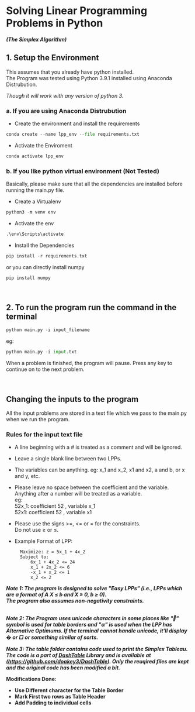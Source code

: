 # Solving Linear Programming Problems in Python
**_(The Simplex Algorithm)_**

## 1. Setup the Environment
This assumes that you already have python installed.  
The Program was tested using Python 3.9.1 installed using Anaconda Distrubution.

*Though it will work with any version of python 3.*
<br>  

### a. If you are using Anaconda Distrubution

* Create the environment and install the requirements
```python
conda create --name lpp_env --file requirements.txt
```

* Activate the Enviroment
```python
conda activate lpp_env
```


### b. If you like python virtual environment (Not Tested)
Basically, please make sure that all the dependencies are installed before running the main.py file.

* Create a Virtualenv
```python
python3 -m venv env
```

* Activate the env
```python
.\env\Scripts\activate
```

* Install the Dependencies
```python
pip install -r requirements.txt
```

or you can directly install numpy
```python
pip install numpy
```
   
<br>

## 2. To run the program run the command in the terminal

```python
python main.py -i input_filename
```
eg:
```python
python main.py -i input.txt
```

When a problem is finished, the program will pause. Press any key to continue on to the next problem.

<br>

## Changing the inputs to the program

All the input problems are stored in a text file which we pass to the main.py when we run the program.

### Rules for the input text file

* A line beginning with a # is treated as a comment and will be ignored.
* Leave a single blank line between two LPPs.
* The variables can be anything. eg: x_1 and x_2, x1 and x2, a and b, or x and y, etc.
* Please leave no space between the coefficient and the variable. Anything after a number will be treated as a variable.  
  eg:  
  52x_1: coefficient 52 , variable x_1  
  52x1: coefficient 52 , variable x1
* Please use the signs  >=, <= or = for the constraints.  
  Do not use ≥ or ≤.

* Example Format of LPP:
  ```
    Maximize: z = 5x_1 + 4x_2
    Subject to:
        6x_1 + 4x_2 <= 24
        x_1 + 2x_2 <= 6
        -x_1 + x_2 <= 1
        x_2 <= 2
  ```

***Note 1: The program is designed to solve "Easy LPPs" (i.e., LPPs which are a format of A X ≤ b and 	X ≥ 0, b ≥ 0).***  
***The program also assumes non-negativity constraints.***  
&nbsp;

***Note 2: The Program uses unicode characters in some places like "‖" symbol is used for table borders and "α" is used when the LPP has Alternative Optimums. If the terminal cannot handle unicode, it'll display � or □ or something similar of sorts.***

***Note 3: The table folder contains code used to print the Simplex Tableau. The code is a part of [DashTable](https://github.com/doakey3/DashTable) Library and is available at (https://github.com/doakey3/DashTable). Only the reuqired files are kept and the original code has been modified a bit.***

__Modifications Done:__
  * __Use Different character for the Table Border__
  * __Mark First two rows as Table Header__
  * __Add Padding to individual cells__